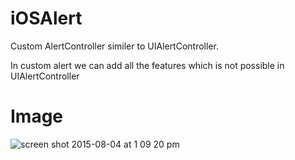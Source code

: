 # iOSAlert

Custom AlertController similer to UIAlertController.

In custom alert we can add all the features which is not possible in UIAlertController

# Image

![screen shot 2015-08-04 at 1 09 20 pm](https://cloud.githubusercontent.com/assets/8743597/9055620/42037ace-3aaa-11e5-98bd-4407969dad96.png)






